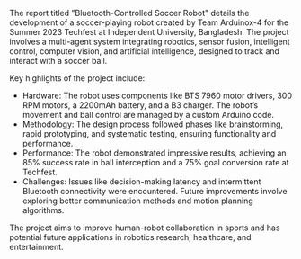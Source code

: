 The report titled "Bluetooth-Controlled Soccer Robot" details the development of a soccer-playing robot created by Team Arduinox-4 for the Summer 2023 Techfest at Independent University, Bangladesh. The project involves a multi-agent system integrating robotics, sensor fusion, intelligent control, computer vision, and artificial intelligence, designed to track and interact with a soccer ball.

Key highlights of the project include:
- Hardware: The robot uses components like BTS 7960 motor drivers, 300 RPM motors, a 2200mAh battery, and a B3 charger. The robot’s movement and ball control are managed by a custom Arduino code.
- Methodology: The design process followed phases like brainstorming, rapid prototyping, and systematic testing, ensuring functionality and performance.
- Performance: The robot demonstrated impressive results, achieving an 85% success rate in ball interception and a 75% goal conversion rate at Techfest.
- Challenges: Issues like decision-making latency and intermittent Bluetooth connectivity were encountered. Future improvements involve exploring better communication methods and motion planning algorithms.

The project aims to improve human-robot collaboration in sports and has potential future applications in robotics research, healthcare, and entertainment.
